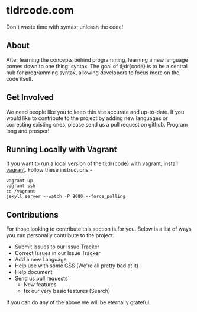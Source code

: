 tldrcode.com
============

Don't waste time with syntax; unleash the code!

## About
After learning the concepts behind programming, learning a new language comes
down to one thing: syntax. The goal of tl;dr{code} is to be a central hub for
programming syntax, allowing developers to focus more on the code itself.

## Get Involved
We need people like you to keep this site accurate and up-to-date. If you would
like to contribute to the project by adding new languages or correcting existing
ones, please send us a pull request on github. Program long and prosper!

## Running Locally with Vagrant
If you want to run a local version of the tl;dr{code} with vagrant, install
[vagrant](https://www.vagrantup.com/). Follow these instructions - 

    vagrant up
    vagrant ssh
    cd /vagrant
    jekyll server --watch -P 8080 --force_polling

Contributions
-------------
For those looking to contribute this section is for you. Below is a list of ways
you can personally contribute to the project.

- Submit Issues to our Issue Tracker
- Correct Issues in our Issue Tracker
- Add a new Language
- Help use with some CSS (We're all pretty bad at it)
- Help document
- Send us pull requests
  - New features
  - fix our very basic features (Search)

If you can do any of the above we will be eternally grateful.
